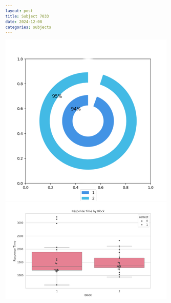 ```yaml
---
layout: post
title: Subject 7033
date: 2024-12-08
categories: subjects
---
```


![](data/7033/run-23/7033__acc_test.png)
![](data/7033/run-23/7033_rt.png)
